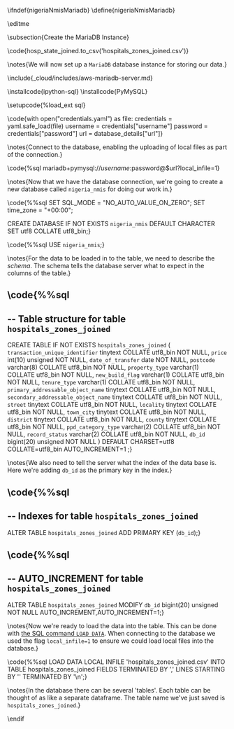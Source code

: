 \ifndef{nigeriaNmisMariadb}
\define{nigeriaNmisMariadb}

\editme


\subsection{Create the MariaDB Instance}

\code{hosp_state_joined.to_csv('hospitals_zones_joined.csv')}

\notes{We will now set up a `MariaDB` database instance for storing our data.}



\include{_cloud/includes/aws-mariadb-server.md}

\installcode{ipython-sql}
\installcode{PyMySQL}

\setupcode{%load_ext sql}

\code{with open("credentials.yaml") as file:
  credentials = yaml.safe_load(file)
username = credentials["username"]
password = credentials["password"]
url = database_details["url"]}

\notes{Connect to the database, enabling the uploading of local files as part of the connection.}

\code{%sql mariadb+pymysql://$username:$password@$url?local_infile=1}

\notes{Now that we have the database connection, we're going to create a new database called `nigeria_nmis` for doing our work in.}

\code{%%sql
SET SQL_MODE = "NO_AUTO_VALUE_ON_ZERO";
SET time_zone = "+00:00";

CREATE DATABASE IF NOT EXISTS `nigeria_nmis` DEFAULT CHARACTER SET utf8 COLLATE utf8_bin;}

\code{%%sql
USE `nigeria_nmis`;}

\notes{For the data to be loaded in to the table, we need to describe the *schema*. The schema tells the database server what to expect in the columns of the table.}

\code{%%sql
--
-- Table structure for table `hospitals_zones_joined`
--

CREATE TABLE IF NOT EXISTS `hospitals_zones_joined` (
  `transaction_unique_identifier` tinytext COLLATE utf8_bin NOT NULL,
  `price` int(10) unsigned NOT NULL,
  `date_of_transfer` date NOT NULL,
  `postcode` varchar(8) COLLATE utf8_bin NOT NULL,
  `property_type` varchar(1) COLLATE utf8_bin NOT NULL,
  `new_build_flag` varchar(1) COLLATE utf8_bin NOT NULL,
  `tenure_type` varchar(1) COLLATE utf8_bin NOT NULL,
  `primary_addressable_object_name` tinytext COLLATE utf8_bin NOT NULL,
  `secondary_addressable_object_name` tinytext COLLATE utf8_bin NOT NULL,
  `street` tinytext COLLATE utf8_bin NOT NULL,
  `locality` tinytext COLLATE utf8_bin NOT NULL,
  `town_city` tinytext COLLATE utf8_bin NOT NULL,
  `district` tinytext COLLATE utf8_bin NOT NULL,
  `county` tinytext COLLATE utf8_bin NOT NULL,
  `ppd_category_type` varchar(2) COLLATE utf8_bin NOT NULL,
  `record_status` varchar(2) COLLATE utf8_bin NOT NULL,
  `db_id` bigint(20) unsigned NOT NULL
) DEFAULT CHARSET=utf8 COLLATE=utf8_bin AUTO_INCREMENT=1 ;}

\notes{We also need to tell the server what the index of the data base is. Here we're adding `db_id` as the primary key in the index.}

\code{%%sql
--
-- Indexes for table `hospitals_zones_joined`
--
ALTER TABLE `hospitals_zones_joined`
 ADD PRIMARY KEY (`db_id`);}
 
 \code{%%sql
--
-- AUTO_INCREMENT for table `hospitals_zones_joined`
--
ALTER TABLE `hospitals_zones_joined`
MODIFY `db_id` bigint(20) unsigned NOT NULL AUTO_INCREMENT,AUTO_INCREMENT=1;}

\notes{Now we're ready to load the data into the table. This can be done with [the SQL command `LOAD DATA`](https://mariadb.com/kb/en/load-data-infile/). When connecting to the database we used the flag `local_infile=1` to ensure we could load local files into the database.}

\code{%%sql
LOAD DATA LOCAL INFILE 'hospitals_zones_joined.csv' INTO TABLE hospitals_zones_joined
FIELDS TERMINATED BY ','
LINES STARTING BY '' TERMINATED BY '\n';}


\notes{In the database there can be several 'tables'. Each table can be thought of as like a separate dataframe. The table name we've just saved is `hospitals_zones_joined`.}

\endif
